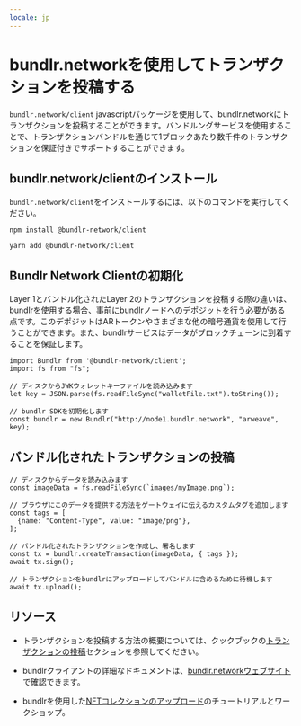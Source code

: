 ```yaml
---
locale: jp
---
```

# bundlr.networkを使用してトランザクションを投稿する
`bundlr.network/client` javascriptパッケージを使用して、bundlr.networkにトランザクションを投稿することができます。バンドルングサービスを使用することで、トランザクションバンドルを通じて1ブロックあたり数千件のトランザクションを保証付きでサポートすることができます。

## bundlr.network/clientのインストール
`bundlr.network/client`をインストールするには、以下のコマンドを実行してください。

<CodeGroup>
  <CodeGroupItem title="NPM">

```console:no-line-numbers
npm install @bundlr-network/client
```

  </CodeGroupItem>
  <CodeGroupItem title="YARN">

```console:no-line-numbers
yarn add @bundlr-network/client
```

  </CodeGroupItem>
</CodeGroup>

## Bundlr Network Clientの初期化
Layer 1とバンドル化されたLayer 2のトランザクションを投稿する際の違いは、bundlrを使用する場合、事前にbundlrノードへのデポジットを行う必要がある点です。このデポジットはARトークンやさまざまな他の暗号通貨を使用して行うことができます。また、bundlrサービスはデータがブロックチェーンに到着することを保証します。

```js:no-line-numbers
import Bundlr from '@bundlr-network/client';
import fs from "fs";

// ディスクからJWKウォレットキーファイルを読み込みます
let key = JSON.parse(fs.readFileSync("walletFile.txt").toString());

// bundlr SDKを初期化します
const bundlr = new Bundlr("http://node1.bundlr.network", "arweave", key);
```

## バンドル化されたトランザクションの投稿

```js:no-line-numbers
// ディスクからデータを読み込みます
const imageData = fs.readFileSync(`images/myImage.png`);

// ブラウザにこのデータを提供する方法をゲートウェイに伝えるカスタムタグを追加します
const tags = [
  {name: "Content-Type", value: "image/png"},
];

// バンドル化されたトランザクションを作成し、署名します
const tx = bundlr.createTransaction(imageData, { tags });
await tx.sign();

// トランザクションをbundlrにアップロードしてバンドルに含めるために待機します
await tx.upload();
```
## リソース
* トランザクションを投稿する方法の概要については、クックブックの[トランザクションの投稿](../../concepts/post-transactions.md)セクションを参照してください。

* bundlrクライアントの詳細なドキュメントは、[bundlr.networkウェブサイト](https://docs.bundlr.network/docs/overview)で確認できます。

* bundlrを使用した[NFTコレクションのアップロード](https://github.com/DanMacDonald/nft-uploader)のチュートリアルとワークショップ。